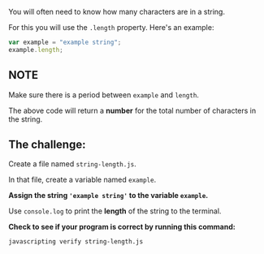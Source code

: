 You will often need to know how many characters are in a string.

For this you will use the `.length` property. Here's an example:

```js
var example = "example string";
example.length;
```

## NOTE

Make sure there is a period between `example` and `length`.

The above code will return a **number** for the total number of characters in the string.

## The challenge:

Create a file named `string-length.js`.

In that file, create a variable named `example`.

**Assign the string `'example string'` to the variable `example`.**

Use `console.log` to print the **length** of the string to the terminal.

**Check to see if your program is correct by running this command:**

`javascripting verify string-length.js`
